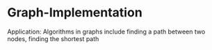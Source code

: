 # Graph-Implementation

Application:
Algorithms in graphs include finding a path between two nodes, finding the shortest path
